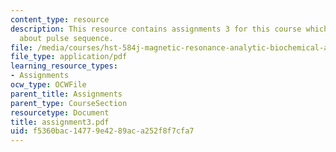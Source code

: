 ```yaml
---
content_type: resource
description: This resource contains assignments 3 for this course which discusses
  about pulse sequence.
file: /media/courses/hst-584j-magnetic-resonance-analytic-biochemical-and-imaging-techniques-spring-2006/f5360bac14779e4289aca252f8f7cfa7_assignment3.pdf
file_type: application/pdf
learning_resource_types:
- Assignments
ocw_type: OCWFile
parent_title: Assignments
parent_type: CourseSection
resourcetype: Document
title: assignment3.pdf
uid: f5360bac-1477-9e42-89ac-a252f8f7cfa7
---
```

